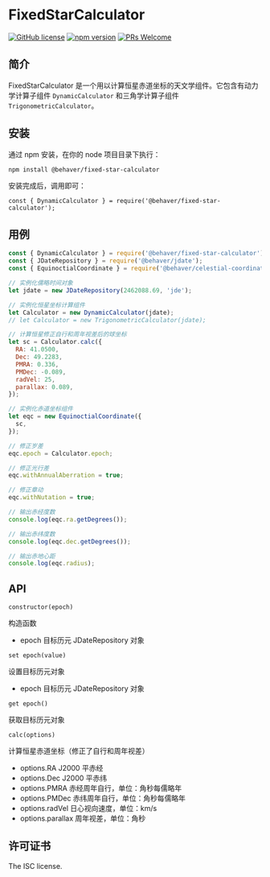 # FixedStarCalculator
[![GitHub license](https://img.shields.io/badge/license-MIT-brightgreen.svg)](#) [![npm version](https://img.shields.io/npm/v/react.svg?style=flat)](https://www.npmjs.com/package/@behaver/fixed-star-calculator) [![PRs Welcome](https://img.shields.io/badge/PRs-welcome-brightgreen.svg)](#)

## 简介

FixedStarCalculator 是一个用以计算恒星赤道坐标的天文学组件。它包含有动力学计算子组件 `DynamicCalculator` 和三角学计算子组件 `TrigonometricCalculator`。

## 安装

通过 npm 安装，在你的 node 项目目录下执行：

`npm install @behaver/fixed-star-calculator`

安装完成后，调用即可：

`const { DynamicCalculator } = require('@behaver/fixed-star-calculator');`

## 用例

```js
const { DynamicCalculator } = require('@behaver/fixed-star-calculator');
const { JDateRepository } = require('@behaver/jdate');
const { EquinoctialCoordinate } = require('@behaver/celestial-coordinate');

// 实例化儒略时间对象
let jdate = new JDateRepository(2462088.69, 'jde');

// 实例化恒星坐标计算组件
let Calculator = new DynamicCalculator(jdate);
// let Calculator = new TrigonometricCalculator(jdate);

// 计算恒星修正自行和周年视差后的球坐标
let sc = Calculator.calc({
  RA: 41.0500,
  Dec: 49.2283,
  PMRA: 0.336,
  PMDec: -0.089,
  radVel: 25,
  parallax: 0.089,
});

// 实例化赤道坐标组件
let eqc = new EquinoctialCoordinate({
  sc,
});

// 修正岁差
eqc.epoch = Calculator.epoch;

// 修正光行差
eqc.withAnnualAberration = true;

// 修正章动
eqc.withNutation = true;

// 输出赤经度数
console.log(eqc.ra.getDegrees());

// 输出赤纬度数
console.log(eqc.dec.getDegrees());

// 输出赤地心距
console.log(eqc.radius);
```

## API

`constructor(epoch)`

构造函数

* epoch 目标历元 JDateRepository 对象

`set epoch(value)`

设置目标历元对象

* epoch 目标历元 JDateRepository 对象

`get epoch()`

获取目标历元对象

`calc(options)`

计算恒星赤道坐标（修正了自行和周年视差）

* options.RA       J2000 平赤经
* options.Dec      J2000 平赤纬
* options.PMRA     赤经周年自行，单位：角秒每儒略年
* options.PMDec    赤纬周年自行，单位：角秒每儒略年
* options.radVel   日心视向速度，单位：km/s
* options.parallax 周年视差，单位：角秒

## 许可证书

The ISC license.